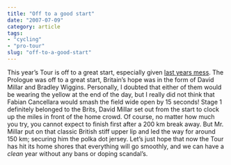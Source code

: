 ```yaml
---
title: "Off to a good start"
date: "2007-07-09"
category: article
tags:
- "cycling"
- "pro-tour"
slug: "off-to-a-good-start"
---
```


This year’s Tour is off to a great start, especially given [last years mess](https://adamchamberlin.info/2006/06/last-minute-shake-up/). The Prologue was off to a great start, Britain’s hope was in the form of David Millar and Bradley Wiggins. Personally, I doubted that either of them would be wearing the yellow at the end of the day, but I really did not think that Fabian Cancellara would smash the field wide open by 15 seconds! Stage 1 definitely belonged to the Brits, David Millar set out from the start to clock up the miles in front of the home crowd. Of course, no matter how much you try, you cannot expect to finish first after a 200 km break away. But Mr. Millar put on that classic British stiff upper lip and led the way for around 150 km; securing him the polka dot jersey. Let’s just hope that now the Tour has hit its home shores that everything will go smoothly, and we can have a _clean_ year without any bans or doping scandal’s.
